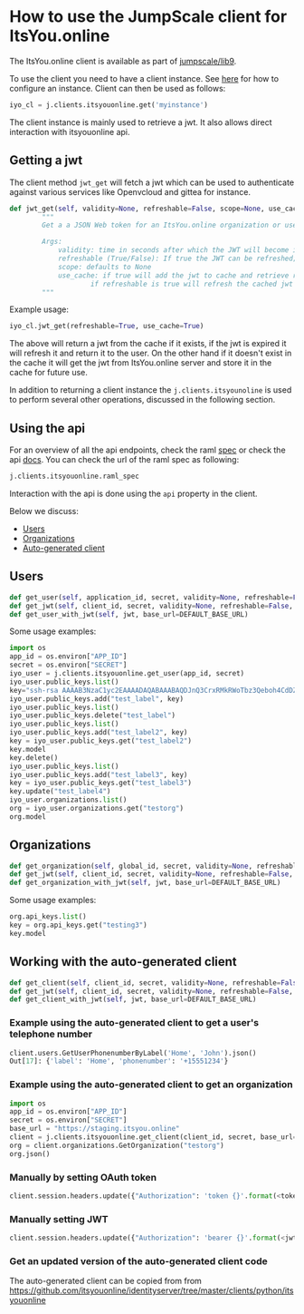# How to use the JumpScale client for ItsYou.online

The ItsYou.online client is available as part of [jumpscale/lib9](https://github.com/Jumpscale/lib9).

To use the client you need to have a client instance. See [here](https://github.com/Jumpscale/core9/blob/master/docs/config/configmanager.md) for how to configure an instance. Client can then be used as follows:

```python
iyo_cl = j.clients.itsyouonline.get('myinstance')
```

The client instance is mainly used to retrieve a jwt. It also allows direct interaction with itsyouonline api.

## Getting a jwt

The client method `jwt_get` will fetch a jwt which can be used to authenticate against various services like Openvcloud and gittea for instance.

```python
def jwt_get(self, validity=None, refreshable=False, scope=None, use_cache=False):
        """
        Get a a JSON Web token for an ItsYou.online organization or user.

        Args:
            validity: time in seconds after which the JWT will become invalid; defaults to 3600
            refreshable (True/False): If true the JWT can be refreshed; defaults to False
            scope: defaults to None
            use_cache: if true will add the jwt to cache and retrieve required jwt if it exists
                    if refreshable is true will refresh the cached jwt
        """
```

Example usage:

```python
iyo_cl.jwt_get(refreshable=True, use_cache=True)
```

The above will return a jwt from the cache if it exists, if the jwt is expired it will refresh it and return it to the user. On the other hand if it doesn't exist in the cache it will get the jwt from ItsYou.online server and store it in the cache for future use.

In addition to returning a client instance the `j.clients.itsyounoline` is used to perform several other operations, discussed in the following section.

## Using the api

For an overview of all the api endpoints, check the raml [spec](https://raw.githubusercontent.com/itsyouonline/identityserver/master/specifications/api/itsyouonline.raml) or check the api [docs](https://itsyou.online/apidocumentation). You can check the url of the raml spec as following:

```python
j.clients.itsyouonline.raml_spec
```

Interaction with the api is done using the `api` property in the client.

Below we discuss:

- [Users](#users)
- [Organizations](#organizations)
- [Auto-generated client](#auto-generated)

<a id="users"></a>
## Users

```python
def get_user(self, application_id, secret, validity=None, refreshable=False, scope=None, base_url=DEFAULT_BASE_URL)
def get_jwt(self, client_id, secret, validity=None, refreshable=False, scope=None, base_url=DEFAULT_BASE_URL)
def get_user_with_jwt(self, jwt, base_url=DEFAULT_BASE_URL)
```

Some usage examples:
```python
import os
app_id = os.environ["APP_ID"]
secret = os.environ["SECRET"]
iyo_user = j.clients.itsyouonline.get_user(app_id, secret)
iyo_user.public_keys.list()
key="ssh-rsa AAAAB3NzaC1yc2EAAAADAQABAAABAQDJnQ3CrxRMkRWoTbz3Qeboh4CdDZiwcUS+QT07PJO2vHk05j6zqT7SiIbizI/6euiffia9nPnTOXjA5peRX+dlwdamO+veSmbNZGKCsTW4v279mnTT5fdlsVpoxeWucZjSKdsvfhiE8bvjG/q8MiDqx6a9woY/KvG3Sln8/556jKC/zhykCtZhnZEd2h0q41f8CeZRKLKO6Zp/Y+Mx99cfsFOr07doFNAH31gP1thT4zukvfSu5DQBB4ZlARnkD2BzwtLM5QAE2O4KwRQq/+lzBw711y1WuS0xkaLTUKZyDIq109CbbkndLLkAU8guuc6L7mjFmXB9/J006fYzKz9V yves@yves-macbook-pros-MacBook-Pro.local"
iyo_user.public_keys.add("test_label", key)
iyo_user.public_keys.list()
iyo_user.public_keys.delete("test_label")
iyo_user.public_keys.list()
iyo_user.public_keys.add("test_label2", key)
key = iyo_user.public_keys.get("test_label2")
key.model
key.delete()
iyo_user.public_keys.list()
iyo_user.public_keys.add("test_label3", key)
key = iyo_user.public_keys.get("test_label3")
key.update("test_label4")
iyo_user.organizations.list()
org = iyo_user.organizations.get("testorg")
org.model
```

<a id="organizations"></a>
## Organizations

```python
def get_organization(self, global_id, secret, validity=None, refreshable=False, scope=None, base_url=DEFAULT_BASE_URL)
def get_jwt(self, client_id, secret, validity=None, refreshable=False, scope=None, base_url=DEFAULT_BASE_URL)
def get_organization_with_jwt(self, jwt, base_url=DEFAULT_BASE_URL)
```

Some usage examples:
```python
org.api_keys.list()
key = org.api_keys.get("testing3")
key.model
```

<a id="auto-generated"></a>
## Working with the auto-generated client

```python
def get_client(self, client_id, secret, validity=None, refreshable=False, scope=None, base_url=DEFAULT_BASE_URL)
def get_jwt(self, client_id, secret, validity=None, refreshable=False, scope=None, base_url=DEFAULT_BASE_URL)
def get_client_with_jwt(self, jwt, base_url=DEFAULT_BASE_URL)
```

### Example using the auto-generated client to get a user's telephone number

```python
client.users.GetUserPhonenumberByLabel('Home', 'John').json()
Out[17]: {'label': 'Home', 'phonenumber': '+15551234'}
```

### Example using the auto-generated client to get an organization
```python
import os
app_id = os.environ["APP_ID"]
secret = os.environ["SECRET"]
base_url = "https://staging.itsyou.online"
client = j.clients.itsyouonline.get_client(client_id, secret, base_url=base_url)
org = client.organizations.GetOrganization("testorg")
org.json()
```

### Manually by setting OAuth token

```python
client.session.headers.update({"Authorization": 'token {}'.format(<token>)})       
```

### Manually setting JWT

```python
client.session.headers.update({"Authorization": 'bearer {}'.format(<jwt>)})
```

### Get an updated version of the auto-generated client code

The auto-generated client can be copied from from https://github.com/itsyouonline/identityserver/tree/master/clients/python/itsyouonline